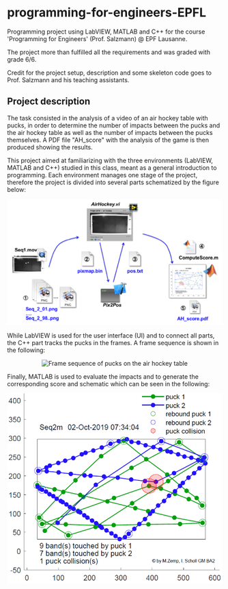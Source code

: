 # programming-for-engineers-EPFL
Programming project using LabVIEW, MATLAB and C++ for the course 'Programming for Engineers' (Prof. Salzmann) @ EPF Lausanne.

The project more than fulfilled all the requirements and was graded with grade 6/6.

Credit for the project setup, description and some skeleton code goes to Prof. Salzmann and his teaching assistants.

## Project description

The task consisted in the analysis of a video of an air hockey table with pucks, in order to determine the number of impacts between the pucks and the air hockey table as well as the number of impacts between the pucks themselves. A PDF file "AH_score" with the analysis of the game is then produced showing the results.

This project aimed at familiarizing with the three environments (LabVIEW, MATLAB and C++) studied in this class, meant as a general introduction to programming. Each environment manages one stage of the project, therefore the project is divided into several parts schematized by the figure below:

<p align="center">
  <img src=https://github.com/ischollETH/programming-for-engineers-EPFL/blob/main/images/Setup.PNG width="750" title="Setup of the project">
</p>

While LabVIEW is used for the user interface (UI) and to connect all parts, the C++ part tracks the pucks in the frames. A frame sequence is shown in the following:

<p align="center">
  <img src=https://github.com/ischollETH/programming-for-engineers-EPFL/blob/main/images/Seq2m.gif width="750" title="Frame sequence of pucks on the air hockey table">
</p>

Finally, MATLAB is used to evaluate the impacts and to generate the corresponding score and schematic which can be seen in the following:

<p align="center">
  <img src=https://github.com/ischollETH/programming-for-engineers-EPFL/blob/main/images/Seq2m_Result.PNG width="750" title="Resulting graph with puck movements and impacts">
</p>
